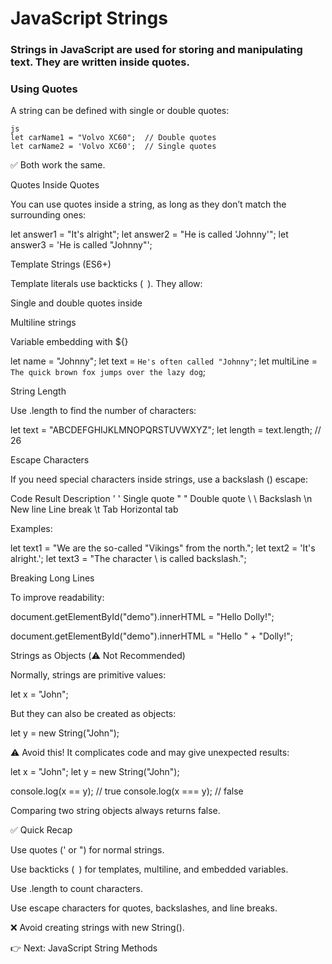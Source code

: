 # JavaScript Strings

### Strings in JavaScript are used for storing and manipulating text. They are written inside quotes.

### Using Quotes

A string can be defined with single or double quotes:
```
js
let carName1 = "Volvo XC60";  // Double quotes
let carName2 = 'Volvo XC60';  // Single quotes
```

✅ Both work the same.

Quotes Inside Quotes

You can use quotes inside a string, as long as they don’t match the surrounding ones:

let answer1 = "It's alright";
let answer2 = "He is called 'Johnny'";
let answer3 = 'He is called "Johnny"';

Template Strings (ES6+)

Template literals use backticks (` `). They allow:

Single and double quotes inside

Multiline strings

Variable embedding with ${}

let name = "Johnny";
let text = `He's often called "Johnny"`;
let multiLine = `The quick
brown fox
jumps over
the lazy dog`;

String Length

Use .length to find the number of characters:

let text = "ABCDEFGHIJKLMNOPQRSTUVWXYZ";
let length = text.length;  // 26

Escape Characters

If you need special characters inside strings, use a backslash (\) escape:

Code	Result	Description
\'	'	Single quote
\"	"	Double quote
\\	\	Backslash
\n	New line	Line break
\t	Tab	Horizontal tab

Examples:

let text1 = "We are the so-called \"Vikings\" from the north.";
let text2 = 'It\'s alright.';
let text3 = "The character \\ is called backslash.";

Breaking Long Lines

To improve readability:

document.getElementById("demo").innerHTML =
"Hello Dolly!";

document.getElementById("demo").innerHTML =
"Hello " + "Dolly!";

Strings as Objects (⚠️ Not Recommended)

Normally, strings are primitive values:

let x = "John";


But they can also be created as objects:

let y = new String("John");


⚠️ Avoid this! It complicates code and may give unexpected results:

let x = "John";
let y = new String("John");

console.log(x == y);  // true
console.log(x === y); // false


Comparing two string objects always returns false.

✅ Quick Recap

Use quotes (' or ") for normal strings.

Use backticks (` `) for templates, multiline, and embedded variables.

Use .length to count characters.

Use escape characters for quotes, backslashes, and line breaks.

❌ Avoid creating strings with new String().

👉 Next: JavaScript String Methods
